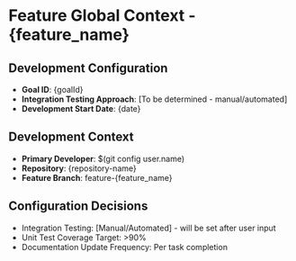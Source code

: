 # Feature Global Context - {feature_name}

## Development Configuration
- **Goal ID**: {goalId}
- **Integration Testing Approach**: [To be determined - manual/automated]
- **Development Start Date**: {date}

## Development Context
- **Primary Developer**: $(git config user.name)
- **Repository**: {repository-name}
- **Feature Branch**: feature-{feature_name}

## Configuration Decisions
- Integration Testing: [Manual/Automated] - will be set after user input
- Unit Test Coverage Target: >90%
- Documentation Update Frequency: Per task completion